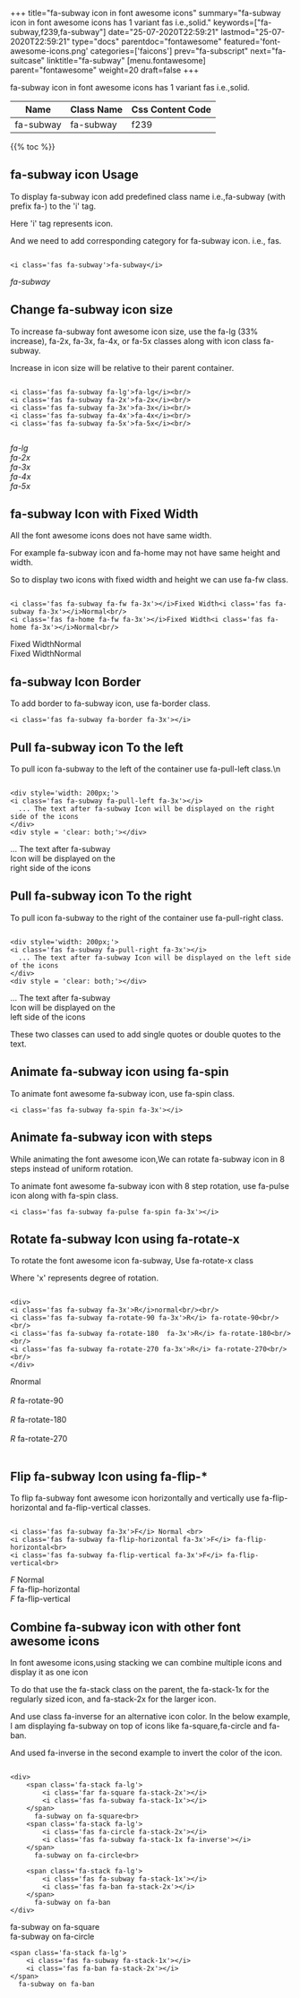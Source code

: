 +++
title="fa-subway icon in font awesome icons"
summary="fa-subway icon in font awesome icons has 1 variant fas i.e.,solid."
keywords=["fa-subway,f239,fa-subway"]
date="25-07-2020T22:59:21"
lastmod="25-07-2020T22:59:21"
type="docs"
parentdoc="fontawesome"
featured='font-awesome-icons.png'
categories=['faicons']
prev="fa-subscript"
next="fa-suitcase"
linktitle="fa-subway"
[menu.fontawesome]
parent="fontawesome"
weight=20
draft=false
+++


fa-subway icon in font awesome icons has 1 variant fas i.e.,solid.

<div class='table-responsive'><table class='table'><thead><tr><th>Name</th><th>Class Name</th><th>Css Content Code</th></tr></thead><tbody><tr><td>fa-subway</td><td>fa-subway</td><td>f239</td></tr></tbody></table></div>


{{% toc %}}


## fa-subway icon Usage

To display fa-subway icon add predefined class name i.e.,fa-subway (with prefix fa-) to the 'i' tag.

Here 'i' tag represents icon.

And we need to add corresponding category for fa-subway icon. i.e., fas.


```

<i class='fas fa-subway'>fa-subway</i>
```

<i class='fas fa-subway'>fa-subway</i>




## Change fa-subway icon size
To increase fa-subway font awesome icon size, use the fa-lg (33% increase), fa-2x, fa-3x, fa-4x, or fa-5x classes along with icon class fa-subway.

Increase in icon size will be relative to their parent container. 

```

<i class='fas fa-subway fa-lg'>fa-lg</i><br/>
<i class='fas fa-subway fa-2x'>fa-2x</i><br/>
<i class='fas fa-subway fa-3x'>fa-3x</i><br/>
<i class='fas fa-subway fa-4x'>fa-4x</i><br/>
<i class='fas fa-subway fa-5x'>fa-5x</i><br/>
            
```

<i class='fas fa-subway fa-lg'>fa-lg</i><br/>
<i class='fas fa-subway fa-2x'>fa-2x</i><br/>
<i class='fas fa-subway fa-3x'>fa-3x</i><br/>
<i class='fas fa-subway fa-4x'>fa-4x</i><br/>
<i class='fas fa-subway fa-5x'>fa-5x</i><br/>
            



## fa-subway Icon with Fixed Width 

All the font awesome icons does not have same width.

For example fa-subway icon and fa-home may not have same height and width.

So to display two icons with fixed width and height we can use fa-fw class.


```

<i class='fas fa-subway fa-fw fa-3x'></i>Fixed Width<i class='fas fa-subway fa-3x'></i>Normal<br/>
<i class='fas fa-home fa-fw fa-3x'></i>Fixed Width<i class='fas fa-home fa-3x'></i>Normal<br/>
```

<i class='fas fa-subway fa-fw fa-3x'></i>Fixed Width<i class='fas fa-subway fa-3x'></i>Normal<br/>
<i class='fas fa-home fa-fw fa-3x'></i>Fixed Width<i class='fas fa-home fa-3x'></i>Normal<br/>



## fa-subway Icon Border 

To add border to fa-subway icon, use fa-border class.


```
<i class='fas fa-subway fa-border fa-3x'></i>

```
<i class='fas fa-subway fa-border fa-3x'></i>





## Pull fa-subway icon To the left

To pull icon fa-subway to the left of the container use fa-pull-left class.\n

```

<div style='width: 200px;'>
<i class='fas fa-subway fa-pull-left fa-3x'></i>
  ... The text after fa-subway Icon will be displayed on the right side of the icons
</div>
<div style = 'clear: both;'></div>
```

<div style='width: 200px;'>
<i class='fas fa-subway fa-pull-left fa-3x'></i>
  ... The text after fa-subway Icon will be displayed on the right side of the icons
</div>
<div style = 'clear: both;'></div>




## Pull fa-subway icon To the right
To pull icon fa-subway to the right of the container use fa-pull-right class.

```

<div style='width: 200px;'>
<i class='fas fa-subway fa-pull-right fa-3x'></i>
  ... The text after fa-subway Icon will be displayed on the left side of the icons
</div>
<div style = 'clear: both;'></div>
```

<div style='width: 200px;'>
<i class='fas fa-subway fa-pull-right fa-3x'></i>
  ... The text after fa-subway Icon will be displayed on the left side of the icons
</div>
<div style = 'clear: both;'></div>

These two classes can used to add single quotes or double quotes to the text.


## Animate fa-subway icon using fa-spin
To animate font awesome fa-subway icon, use fa-spin class.

```
<i class='fas fa-subway fa-spin fa-3x'></i>
```
<i class='fas fa-subway fa-spin fa-3x'></i>




## Animate fa-subway icon with steps
While animating the font awesome icon,We can rotate fa-subway icon in 8 steps instead of uniform rotation.

To animate font awesome fa-subway icon with 8 step rotation, use fa-pulse icon along with fa-spin class.


```
<i class='fas fa-subway fa-pulse fa-spin fa-3x'></i>

```
<i class='fas fa-subway fa-pulse fa-spin fa-3x'></i>





## Rotate fa-subway Icon using fa-rotate-x
To rotate the font awesome icon fa-subway, Use fa-rotate-x class

Where 'x' represents degree of rotation.


```

<div>
<i class='fas fa-subway fa-3x'>R</i>normal<br/><br/>
<i class='fas fa-subway fa-rotate-90 fa-3x'>R</i> fa-rotate-90<br/><br/> 
<i class='fas fa-subway fa-rotate-180  fa-3x'>R</i> fa-rotate-180<br/><br/> 
<i class='fas fa-subway fa-rotate-270 fa-3x'>R</i> fa-rotate-270<br/><br/>
</div>
```

<div>
<i class='fas fa-subway fa-3x'>R</i>normal<br/><br/>
<i class='fas fa-subway fa-rotate-90 fa-3x'>R</i> fa-rotate-90<br/><br/> 
<i class='fas fa-subway fa-rotate-180  fa-3x'>R</i> fa-rotate-180<br/><br/> 
<i class='fas fa-subway fa-rotate-270 fa-3x'>R</i> fa-rotate-270<br/><br/>
</div>




## Flip fa-subway Icon using fa-flip-*
To flip fa-subway font awesome icon horizontally and vertically use fa-flip-horizontal and fa-flip-vertical classes. 

```

<i class='fas fa-subway fa-3x'>F</i> Normal <br>
<i class='fas fa-subway fa-flip-horizontal fa-3x'>F</i> fa-flip-horizontal<br>
<i class='fas fa-subway fa-flip-vertical fa-3x'>F</i> fa-flip-vertical<br>
```

<i class='fas fa-subway fa-3x'>F</i> Normal <br>
<i class='fas fa-subway fa-flip-horizontal fa-3x'>F</i> fa-flip-horizontal<br>
<i class='fas fa-subway fa-flip-vertical fa-3x'>F</i> fa-flip-vertical<br>




## Combine fa-subway icon with other font awesome icons
In font awesome icons,using stacking we can combine multiple icons and display it as one icon 

To do that use the fa-stack class on the parent, the fa-stack-1x for the regularly sized icon, and fa-stack-2x for the larger icon.

And use class fa-inverse for an alternative icon color. 
In the below example, I am displaying fa-subway on top of icons like fa-square,fa-circle and fa-ban.

And used fa-inverse in the second example to invert the color of the icon.

```

<div>
    <span class='fa-stack fa-lg'>
        <i class='far fa-square fa-stack-2x'></i>
        <i class='fas fa-subway fa-stack-1x'></i>
    </span>
      fa-subway on fa-square<br>
    <span class='fa-stack fa-lg'>
        <i class='fas fa-circle fa-stack-2x'></i>
        <i class='fas fa-subway fa-stack-1x fa-inverse'></i>
    </span>
      fa-subway on fa-circle<br>

    <span class='fa-stack fa-lg'>
        <i class='fas fa-subway fa-stack-1x'></i>
        <i class='fas fa-ban fa-stack-2x'></i>
    </span>
      fa-subway on fa-ban
</div>
```

<div>
    <span class='fa-stack fa-lg'>
        <i class='far fa-square fa-stack-2x'></i>
        <i class='fas fa-subway fa-stack-1x'></i>
    </span>
      fa-subway on fa-square<br>
    <span class='fa-stack fa-lg'>
        <i class='fas fa-circle fa-stack-2x'></i>
        <i class='fas fa-subway fa-stack-1x fa-inverse'></i>
    </span>
      fa-subway on fa-circle<br>

    <span class='fa-stack fa-lg'>
        <i class='fas fa-subway fa-stack-1x'></i>
        <i class='fas fa-ban fa-stack-2x'></i>
    </span>
      fa-subway on fa-ban
</div>







